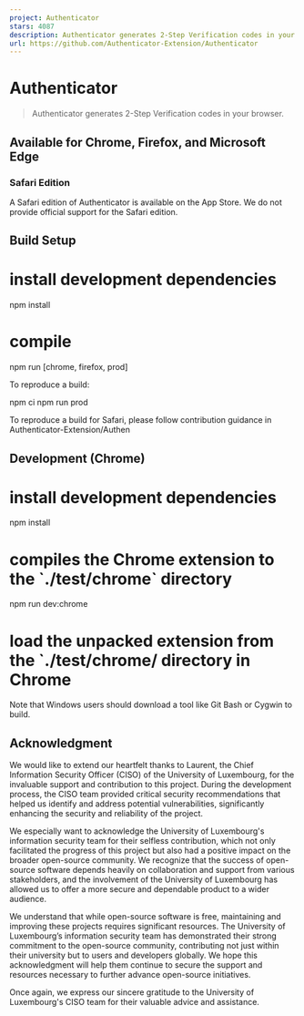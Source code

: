 ```yaml
---
project: Authenticator
stars: 4087
description: Authenticator generates 2-Step Verification codes in your browser.
url: https://github.com/Authenticator-Extension/Authenticator
---
```


Authenticator
=============

> Authenticator generates 2-Step Verification codes in your browser.

Available for Chrome, Firefox, and Microsoft Edge
-------------------------------------------------

### Safari Edition

A Safari edition of Authenticator is available on the App Store. We do not provide official support for the Safari edition.

Build Setup
-----------

# install development dependencies
npm install
# compile
npm run \[chrome, firefox, prod\]

To reproduce a build:

npm ci
npm run prod

To reproduce a build for Safari, please follow contribution guidance in Authenticator-Extension/Authen

Development (Chrome)
--------------------

# install development dependencies
npm install
# compiles the Chrome extension to the \`./test/chrome\` directory
npm run dev:chrome
# load the unpacked extension from the \`./test/chrome/ directory in Chrome

Note that Windows users should download a tool like Git Bash or Cygwin to build.

Acknowledgment
--------------

We would like to extend our heartfelt thanks to Laurent, the Chief Information Security Officer (CISO) of the University of Luxembourg, for the invaluable support and contribution to this project. During the development process, the CISO team provided critical security recommendations that helped us identify and address potential vulnerabilities, significantly enhancing the security and reliability of the project.

We especially want to acknowledge the University of Luxembourg's information security team for their selfless contribution, which not only facilitated the progress of this project but also had a positive impact on the broader open-source community. We recognize that the success of open-source software depends heavily on collaboration and support from various stakeholders, and the involvement of the University of Luxembourg has allowed us to offer a more secure and dependable product to a wider audience.

We understand that while open-source software is free, maintaining and improving these projects requires significant resources. The University of Luxembourg’s information security team has demonstrated their strong commitment to the open-source community, contributing not just within their university but to users and developers globally. We hope this acknowledgment will help them continue to secure the support and resources necessary to further advance open-source initiatives.

Once again, we express our sincere gratitude to the University of Luxembourg's CISO team for their valuable advice and assistance.
